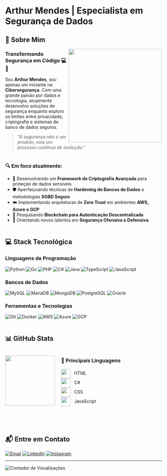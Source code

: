 # Arthur Mendes | Especialista em Segurança de Dados

## 🚀 Sobre Mim

<img align="right" width="300" src="https://media.giphy.com/media/v1.Y2lkPTc5MGI3NjExNmZlNzFiZWZkYWFjNmI2NWNmNDcxNGRhYWE4NGZmOTlhNGMwN2ZlMSZlcD12MV9pbnRlcm5hbF9naWZzX2dpZklkJmN0PWc/qgQUggAC3Pfv687qPC/giphy.gif" />


### Transformando Segurança em Código 💻🔐

Sou **Arthur Mendes**, sou apenas um iniciante na **Cibersegurança**. Com uma grande paixão por dados e tecnologia, atualmente desenvolvo soluções de segurança enquanto exploro os limites entre privacidade, criptografia e sistemas de banco de dados seguros.

> *"A segurança não é um produto, mas um processo contínuo de evolução."*
<br> </br>
### 🔍 Em foco atualmente:

- 🔐 Desenvolvendo um **Framework de Criptografia Avançada** para proteção de dados sensíveis
- 🛡️ Aperfeiçoando técnicas de **Hardening de Bancos de Dados** e metodologias **SGBD Seguro**
- ☁️ Implementando arquiteturas de **Zero Trust** em ambientes **AWS, Azure e GCP**
- 🔬 Pesquisando **Blockchain para Autenticação Descentralizada** 
- 🧠 Orientando novos talentos em **Segurança Ofensiva e Defensiva**
<br> </br>

## 💻 Stack Tecnológica

### Linguagens de Programação
![Python](https://img.shields.io/badge/Python-3776AB?style=for-the-badge&logo=python&logoColor=white)
![Go](https://img.shields.io/badge/Go-00ADD8?style=for-the-badge&logo=go&logoColor=white)
![PHP](https://img.shields.io/badge/PHP-777BB4?style=for-the-badge&logo=php&logoColor=white)
![C#](https://img.shields.io/badge/C%23-239120?style=for-the-badge&logo=c-sharp&logoColor=white)
![Java](https://img.shields.io/badge/Java-ED8B00?style=for-the-badge&logo=openjdk&logoColor=white)
![TypeScript](https://img.shields.io/badge/TypeScript-007ACC?style=for-the-badge&logo=typescript&logoColor=white)
![JavaScript](https://img.shields.io/badge/JavaScript-F7DF1E?style=for-the-badge&logo=javascript&logoColor=black)

### Bancos de Dados
![MySQL](https://img.shields.io/badge/MySQL-005C84?style=for-the-badge&logo=mysql&logoColor=white)
![MariaDB](https://img.shields.io/badge/MariaDB-003545?style=for-the-badge&logo=mariadb&logoColor=white)
![MongoDB](https://img.shields.io/badge/MongoDB-4EA94B?style=for-the-badge&logo=mongodb&logoColor=white)
![PostgreSQL](https://img.shields.io/badge/PostgreSQL-316192?style=for-the-badge&logo=postgresql&logoColor=white)
![Oracle](https://img.shields.io/badge/Oracle-F80000?style=for-the-badge&logo=oracle&logoColor=white)

### Ferramentas e Tecnologias
![Git](https://img.shields.io/badge/Git-F05032?style=for-the-badge&logo=git&logoColor=white)
![Docker](https://img.shields.io/badge/Docker-2CA5E0?style=for-the-badge&logo=docker&logoColor=white)
![AWS](https://img.shields.io/badge/AWS-232F3E?style=for-the-badge&logo=amazon-aws&logoColor=white)
![Azure](https://img.shields.io/badge/Azure-0089D6?style=for-the-badge&logo=microsoft-azure&logoColor=white)
![GCP](https://img.shields.io/badge/GCP-4285F4?style=for-the-badge&logo=google-cloud&logoColor=white)
<br> </br>

## 📊 GitHub Stats

<div style="display: flex; align-items: center;">
  <div>
    <a href="https://github.com/arthurlynow098">
      <img height="160em" src="https://github-readme-stats.vercel.app/api/top-langs/?username=arthurlynow098&theme=graywhite&hide_border=true&include_all_commits=true&count_private=true&layout=compact" />
    </a>
  </div>
  <div style="margin-left: 20px;">
    <h3>📌 Principais Linguagens</h3>
    <ul style="list-style: none; padding: 0;">
      <li>
        <img src="https://cdn.jsdelivr.net/gh/devicons/devicon/icons/html5/html5-original-wordmark.svg" height="30" style="vertical-align: middle; margin-right: 8px;" />
        HTML
      </li>
      <li>
        <img src="https://cdn.jsdelivr.net/gh/devicons/devicon/icons/csharp/csharp-original.svg" height="30" style="vertical-align: middle; margin-right: 8px;" />
        C#
      </li>
      <li>
        <img src="https://cdn.jsdelivr.net/gh/devicons/devicon/icons/css3/css3-original-wordmark.svg" height="30" style="vertical-align: middle; margin-right: 8px;" />
        CSS
      </li>
      <li>
        <img src="https://cdn.jsdelivr.net/gh/devicons/devicon/icons/javascript/javascript-original.svg" height="30" style="vertical-align: middle; margin-right: 8px;" />
        JavaScript
      </li>
    </ul>
  </div>
</div>


<br> </br>

## 📬 Entre em Contato

[![Email](https://img.shields.io/badge/Email-0078D4?style=for-the-badge&logo=microsoft-outlook&logoColor=white)](mailto:arthurmendes0505@outlook.com)
[![LinkedIn](https://img.shields.io/badge/LinkedIn-0077B5?style=for-the-badge&logo=linkedin&logoColor=white)](https://linkedin.com/in/arthurmendes)
[![Instagram](https://img.shields.io/badge/Instagram-E4405F?style=for-the-badge&logo=instagram&logoColor=white)](https://instagram.com/Arthurlynow)

---

![Contador de Visualizações](https://komarev.com/ghpvc/?username=arthurlynow098&label=Visualizações+de+perfil&color=0e75b6&style=flat)
